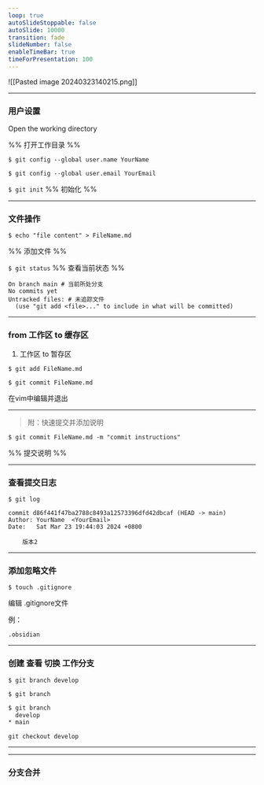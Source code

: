 ```yaml
---
loop: true
autoSlideStoppable: false
autoSlide: 10000
transition: fade
slideNumber: false
enableTimeBar: true
timeForPresentation: 100
---
```


![[Pasted image 20240323140215.png]]



---
### 用户设置
Open the working directory

%% 打开工作目录 %%

`$ git config --global user.name YourName`

`$ git config --global user.email YourEmail`

`$ git init`
%% 初始化 %%

---

### 文件操作

`$ echo "file content" > FileName.md`

%% 添加文件 %%

`$ git status`
%% 查看当前状态 %%

```shell
On branch main # 当前所处分支
No commits yet
Untracked files: # 未追踪文件
  (use "git add <file>..." to include in what will be committed)
```

---
### from 工作区 to 缓存区
1. 工作区 to 暂存区

`$ git add FileName.md`

`$ git commit FileName.md`

在vim中编辑并退出

---


> 附：快速提交并添加说明

`$ git commit FileName.md -m "commit instructions"`

%% 提交说明 %%

---

### 查看提交日志

`$ git log`

```shell
commit d86f441f47ba2788c8493a12573396dfd42dbcaf (HEAD -> main)
Author: YourName  <YourEmail>
Date:   Sat Mar 23 19:44:03 2024 +0800

    版本2
```

---

### 添加忽略文件
`$ touch .gitignore`

编辑 .gitignore文件

例：
```
.obsidian
```

---

### 创建 查看 切换 工作分支

`$ git branch develop`


`$ git branch`

```Bash
$ git branch
  develop
* main
```

`git checkout develop `

---


---


### 分支合并




